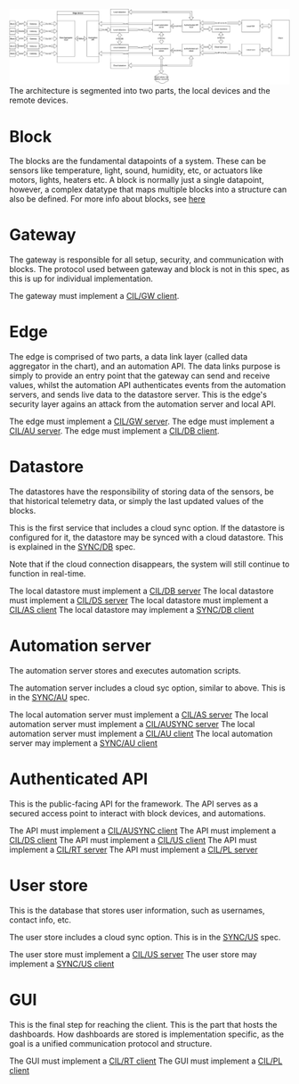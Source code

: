 ![architecture flowchart](/resources/cilivea_architecture_flowchart.svg)
The architecture is segmented into two parts, the local devices and the remote devices.

# Block
The blocks are the fundamental datapoints of a system. These can be sensors like temperature, light, sound, humidity, etc, or actuators like motors, lights, heaters etc.
A block is normally just a single datapoint, however, a complex datatype that maps multiple blocks into a structure can also be defined.
For more info about blocks, see [here](./blocks.md)

# Gateway
The gateway is responsible for all setup, security, and communication with blocks. The protocol used between gateway and block is not in this spec, as this is up for individual implementation.

The gateway must implement a [CIL/GW client](./CIL_GW.md).

# Edge
The edge is comprised of two parts, a data link layer (called data aggregator in the chart), and an automation API.
The data links purpose is simply to provide an entry point that the gateway can send and receive values, whilst the automation API authenticates events from the automation servers, and sends live data to the datastore server. This is the edge's security layer agains an attack from the automation server and local API.

The edge must implement a [CIL/GW server](./CIL_GW.md).
The edge must implement a [CIL/AU server](./CIL_AU.md).
The edge must implement a [CIL/DB client](./CIL_DB.md).

# Datastore
The datastores have the responsibility of storing data of the sensors, be that historical telemetry data, or simply the last updated values of the blocks.

This is the first service that includes a cloud sync option. If the datastore is configured for it, the datastore may be synced with a cloud datastore. This is explained in the [SYNC/DB](./SYNC_DB.md) spec.

Note that if the cloud connection disappears, the system will still continue to function in real-time.

The local datastore must implement a [CIL/DB server](./CIL_DB.md)
The local datastore must implement a [CIL/DS server](./CIL_DS.md)
The local datastore must implement a [CIL/AS client](./CIL_AS.md)
The local datastore may implement a [SYNC/DB client](./SYNC_DB.md)

# Automation server
The automation server stores and executes automation scripts.

The automation server includes a cloud syc option, similar to above. This is in the [SYNC/AU](./SYNC_AU.md) spec.

The local automation server must implement a [CIL/AS server](./CIL_AS.md)
The local automation server must implement a [CIL/AUSYNC server](./CIL_AUSYNC.md)
The local automation server must implement a [CIL/AU client](./CIL_AU.md)
The local automation server may implement a [SYNC/AU client](./SYNC_AU.md)

# Authenticated API
This is the public-facing API for the framework. The API serves as a secured access point to interact with block devices, and automations.

The API must implement a [CIL/AUSYNC client](./CIL_AUSYNC.md)
The API must implement a [CIL/DS client](./CIL_DS.md)
The API must implement a [CIL/US client](./CIL_US.md)
The API must implement a [CIL/RT server](./CIL_RT.md)
The API must implement a [CIL/PL server](./CIL_PL.md)


# User store
This is the database that stores user information, such as usernames, contact info, etc.

The user store includes a cloud sync option. This is in the [SYNC/US](./SYNC_US.md) spec.

The user store must implement a [CIL/US server](./CIL_US.md)
The user store may implement a [SYNC/US client](./SYNC_US.md)

# GUI
This is the final step for reaching the client. This is the part that hosts the dashboards. How dashboards are stored is implementation specific, as the goal is a unified communication protocol and structure.

The GUI must implement a [CIL/RT client](./CIL_RT.md)
The GUI must implement a [CIL/PL client](./CIL_PL.md)